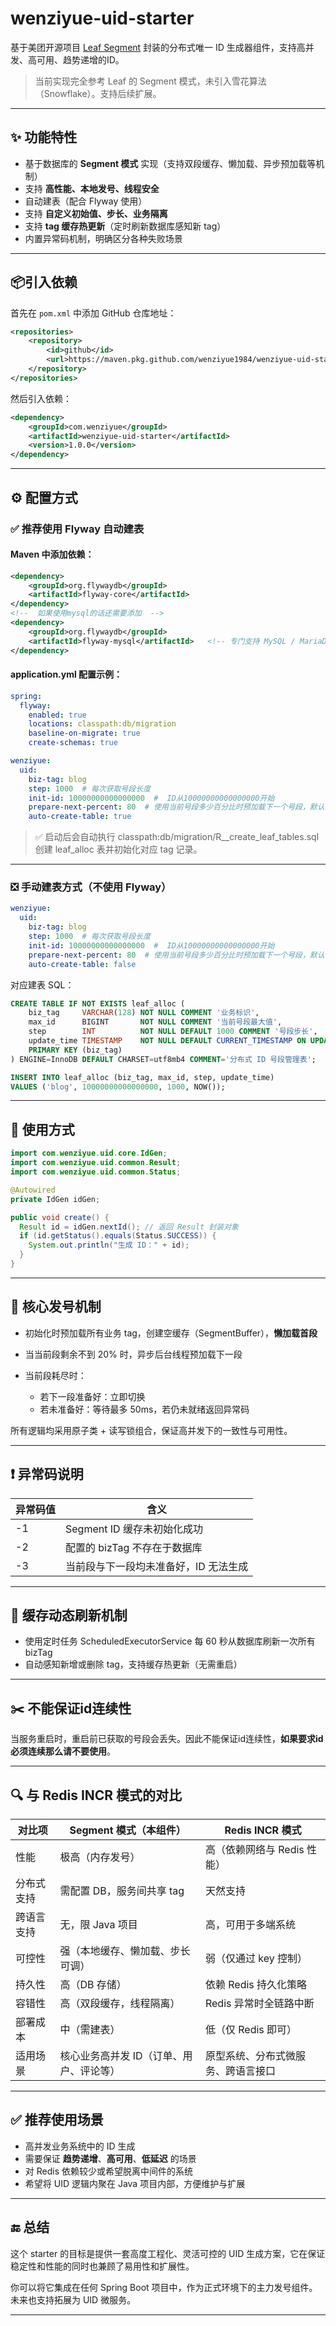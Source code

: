 # **wenziyue-uid-starter**





基于美团开源项目 [Leaf Segment](https://github.com/Meituan-Dianping/Leaf) 封装的分布式唯一 ID 生成器组件，支持高并发、高可用、趋势递增的ID。



> 当前实现完全参考 Leaf 的 Segment 模式，未引入雪花算法（Snowflake）。支持后续扩展。



------





## **✨ 功能特性**



- 基于数据库的 **Segment 模式** 实现（支持双段缓存、懒加载、异步预加载等机制）
- 支持 **高性能、本地发号、线程安全**
- 自动建表（配合 Flyway 使用）
- 支持 **自定义初始值、步长、业务隔离**
- 支持 **tag 缓存热更新**（定时刷新数据库感知新 tag）
- 内置异常码机制，明确区分各种失败场景



------



## **📦引入依赖**

首先在 `pom.xml` 中添加 GitHub 仓库地址：

```xml
<repositories>
    <repository>
        <id>github</id>
        <url>https://maven.pkg.github.com/wenziyue1984/wenziyue-uid-starter</url>
    </repository>
</repositories>
```

然后引入依赖：

```xml
<dependency>
    <groupId>com.wenziyue</groupId>
    <artifactId>wenziyue-uid-starter</artifactId>
    <version>1.0.0</version>
</dependency>
```



------



## **⚙️ 配置方式**



### **✅ 推荐使用 Flyway 自动建表**

#### **Maven 中添加依赖：**

```xml
<dependency>
    <groupId>org.flywaydb</groupId>
    <artifactId>flyway-core</artifactId>
</dependency>
<!--  如果使用mysql的话还需要添加  -->
<dependency>
    <groupId>org.flywaydb</groupId>
    <artifactId>flyway-mysql</artifactId>   <!-- 专门支持 MySQL / MariaDB -->
</dependency>
```



#### **application.yml 配置示例：**

```yml
spring:
  flyway:
    enabled: true
    locations: classpath:db/migration
    baseline-on-migrate: true
    create-schemas: true

wenziyue:
  uid:
    biz-tag: blog
    step: 1000  # 每次获取号段长度
    init-id: 10000000000000000  #  ID从10000000000000000开始
    prepare-next-percent: 80  # 使用当前号段多少百分比时预加载下一个号段，默认 80，数值范围 1-100
    auto-create-table: true
```

> ✅ 启动后会自动执行 classpath:db/migration/R__create_leaf_tables.sql 创建 leaf_alloc 表并初始化对应 tag 记录。



------



### **❎ 手动建表方式（不使用 Flyway）**



```yaml
wenziyue:
  uid:
    biz-tag: blog
    step: 1000  # 每次获取号段长度
    init-id: 10000000000000000  #  ID从10000000000000000开始
    prepare-next-percent: 80  # 使用当前号段多少百分比时预加载下一个号段，默认 80，数值范围 1-100
    auto-create-table: false
```

对应建表 SQL：

```sql
CREATE TABLE IF NOT EXISTS leaf_alloc (
    biz_tag     VARCHAR(128) NOT NULL COMMENT '业务标识',
    max_id      BIGINT       NOT NULL COMMENT '当前号段最大值',
    step        INT          NOT NULL DEFAULT 1000 COMMENT '号段步长',
    update_time TIMESTAMP    NOT NULL DEFAULT CURRENT_TIMESTAMP ON UPDATE CURRENT_TIMESTAMP,
    PRIMARY KEY (biz_tag)
) ENGINE=InnoDB DEFAULT CHARSET=utf8mb4 COMMENT='分布式 ID 号段管理表';

INSERT INTO leaf_alloc (biz_tag, max_id, step, update_time) 
VALUES ('blog', 10000000000000000, 1000, NOW());
```



------



## **🚀 使用方式**

```java
import com.wenziyue.uid.core.IdGen;
import com.wenziyue.uid.common.Result;
import com.wenziyue.uid.common.Status;

@Autowired
private IdGen idGen;

public void create() {
  Result id = idGen.nextId(); // 返回 Result 封装对象
  if (id.getStatus().equals(Status.SUCCESS)) {
    System.out.println("生成 ID：" + id);
  }
}
```



------



## **🔁 核心发号机制**

- 初始化时预加载所有业务 tag，创建空缓存（SegmentBuffer），**懒加载首段**

- 当当前段剩余不到 20% 时，异步后台线程预加载下一段

- 当前段耗尽时：

  - 若下一段准备好：立即切换
  - 若未准备好：等待最多 50ms，若仍未就绪返回异常码

  

所有逻辑均采用原子类 + 读写锁组合，保证高并发下的一致性与可用性。



------



## **❗ 异常码说明**



| **异常码值** | **含义**                              |
| ------------ | ------------------------------------- |
| -1           | Segment ID 缓存未初始化成功           |
| -2           | 配置的 bizTag 不存在于数据库          |
| -3           | 当前段与下一段均未准备好，ID 无法生成 |



------



## **🔄 缓存动态刷新机制**

- 使用定时任务 ScheduledExecutorService 每 60 秒从数据库刷新一次所有 bizTag
- 自动感知新增或删除 tag，支持缓存热更新（无需重启）



------

## **✂️ 不能保证id连续性**

当服务重启时，重启前已获取的号段会丢失。因此不能保证id连续性，**如果要求id必须连续那么请不要使用**。

------


## **🔍 与 Redis INCR 模式的对比**



| **对比项** | **Segment 模式（本组件）**              | **Redis INCR 模式**                |
| ---------- | --------------------------------------- | ---------------------------------- |
| 性能       | 极高（内存发号）                        | 高（依赖网络与 Redis 性能）        |
| 分布式支持 | 需配置 DB，服务间共享 tag               | 天然支持                           |
| 跨语言支持 | 无，限 Java 项目                        | 高，可用于多端系统                 |
| 可控性     | 强（本地缓存、懒加载、步长可调）        | 弱（仅通过 key 控制）              |
| 持久性     | 高（DB 存储）                           | 依赖 Redis 持久化策略              |
| 容错性     | 高（双段缓存，线程隔离）                | Redis 异常时全链路中断             |
| 部署成本   | 中（需建表）                            | 低（仅 Redis 即可）                |
| 适用场景   | 核心业务高并发 ID（订单、用户、评论等） | 原型系统、分布式微服务、跨语言接口 |



------



## **✅ 推荐使用场景**

- 高并发业务系统中的 ID 生成
- 需要保证 **趋势递增**、**高可用**、**低延迟** 的场景
- 对 Redis 依赖较少或希望脱离中间件的系统
- 希望将 UID 逻辑内聚在 Java 项目内部，方便维护与扩展



------



## **🔚 总结**

这个 starter 的目标是提供一套高度工程化、灵活可控的 UID 生成方案，它在保证稳定性和性能的同时也兼顾了易用性和扩展性。

你可以将它集成在任何 Spring Boot 项目中，作为正式环境下的主力发号组件。未来也支持拓展为 UID 微服务。

------

